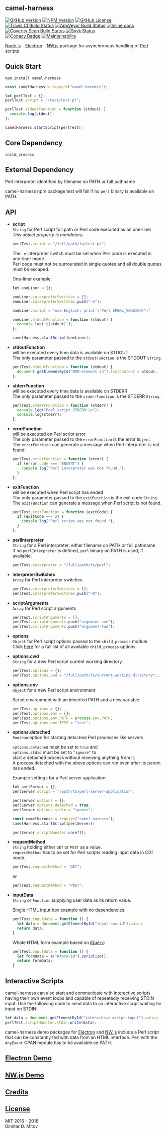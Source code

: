 camel-harness
--------------------------------------------------------------------------------
[![GitHub Version](https://img.shields.io/github/release/ddmitov/camel-harness.svg)](https://github.com/ddmitov/camel-harness/releases)
[![NPM Version](https://img.shields.io/npm/v/camel-harness.svg)](https://www.npmjs.com/package/camel-harness)
[![GitHub License](https://img.shields.io/badge/License-MIT-yellow.svg)](./LICENSE.md)  
[![Travis CI Build Status](https://travis-ci.org/ddmitov/camel-harness.svg?branch=master)](https://travis-ci.org/ddmitov/camel-harness)
[![AppVeyor Build Status](https://ci.appveyor.com/api/projects/status/github/ddmitov/camel-harness?branch=master&svg=true)](https://ci.appveyor.com/project/ddmitov/camel-harness)
[![Inline docs](http://inch-ci.org/github/ddmitov/camel-harness.svg?branch=master)](http://inch-ci.org/github/ddmitov/camel-harness)  
[![Coverity Scan Build Status](https://scan.coverity.com/projects/11336/badge.svg)](https://scan.coverity.com/projects/ddmitov-camel-harness)
[![Snyk Status](https://snyk.io/test/github/ddmitov/camel-harness/badge.svg)](https://snyk.io/test/github/ddmitov/camel-harness)  
[![Codacy Badge](https://api.codacy.com/project/badge/Grade/4b8a244d415b4bafbdf9e50148bf7372)](https://www.codacy.com/app/ddmitov/camel-harness?utm_source=github.com&amp;utm_medium=referral&amp;utm_content=ddmitov/camel-harness&amp;utm_campaign=Badge_Grade)
[![Maintainability](https://api.codeclimate.com/v1/badges/b9431bac8e7b41daab6f/maintainability)](https://codeclimate.com/github/ddmitov/camel-harness/maintainability)

[Node.js](http://nodejs.org/) - [Electron](http://electron.atom.io/) - [NW.js](http://nwjs.io/) package for asynchronous handling of [Perl](https://www.perl.org/) scripts

## Quick Start
``npm install camel-harness``  

```javascript
const camelHarness = require("camel-harness");

let perlTest = {};
perlTest.script = "/test/test.pl";

perlTest.stdoutFunction = function (stdout) {
  console.log(stdout);
};

camelHarness.startScript(perlTest);
```

## Core Dependency
``child_process``

## External Dependency
Perl interpreter identified by filename on PATH or full pathname  

camel-harness npm package test will fail if no ``perl`` binary is available on PATH.  

## API
* **script**  
  ``String`` for Perl script full path or Perl code executed as an one-liner  
  *This object property is mandatory.*  

  ```javascript
  perlTest.script = "/full/path/to/test.pl";
  ```

  The ``-e`` interpreter switch must be set when Perl code is executed in one-liner mode.  
  Perl code must not be surrounded in single quotes and all double quotes must be escaped.  

  One-liner example:  

  ```javascript
  let oneLiner = {};

  oneLiner.interpreterSwitches = [];
  oneLiner.interpreterSwitches.push("-e");

  oneLiner.script = "use English; print \"Perl $PERL_VERSION\";"

  oneLiner.stdoutFunction = function (stdout) {
    console.log(`${stdout}`);
  };

  camelHarness.startScript(oneLiner);
  ```

* **stdoutFunction**  
  will be executed every time data is available on STDOUT  
  The only parameter passed to the ``stdoutFunction`` is the STDOUT ``String``.  

  ```javascript
  perlTest.stdoutFunction = function (stdout) {
    document.getElementById("DOM-element-id").textContent = stdout;
  };
  ```

* **stderrFunction**  
  will be executed every time data is available on STDERR  
  The only parameter passed to the ``stderrFunction`` is the STDERR ``String``.  

  ```javascript
  perlTest.stderrFunction = function (stderr) {
    console.log("Perl script STDERR:\n");
    console.log(stderr);
  };
  ```

* **errorFunction**  
  will be executed on Perl script error  
  The only parameter passed to the ``errorFunction`` is the error ``Object``.  
  The ``errorFunction`` can generate a message when Perl interpreter is not found.  

  ```javascript
  perlTest.errorFunction = function (error) {
    if (error.code === "ENOENT") {
      console.log("Perl interpreter was not found.");
    }
  };
  ```

* **exitFunction**  
  will be executed when Perl script has ended  
  The only parameter passed to the ``exitFunction`` is the exit code ``String``.  
  The ``exitFunction`` can generate a message when Perl script is not found.  

  ```javascript
  perlTest.exitFunction = function (exitCode) {
    if (exitCode === 2) {
      console.log("Perl script was not found.");
    }
  };
  ```

* **perlInterpreter**  
  ``String`` for a Perl interpreter: either filename on PATH or full pathname  
  If no ``perlInterpreter`` is defined, ``perl`` binary on PATH is used, if available.  

  ```javascript
  perlTest.interpreter = "/full/path/to/perl";
  ```

* **interpreterSwitches**  
  ``Array`` for Perl interpreter switches  

  ```javascript
  perlTest.interpreterSwitches = [];
  perlTest.interpreterSwitches.push("-W");
  ```

* **scriptArguments**  
  ``Array`` for Perl script arguments  

  ```javascript
  perlTest.scriptArguments = [];
  perlTest.scriptArguments.push("argument-one");
  perlTest.scriptArguments.push("argument-two");
  ```

* **options**  
  ``Object`` for Perl script options passed to the ``child_process`` module.  
  Click [here](https://nodejs.org/api/child_process.html#child_process_child_process_spawn_command_args_options) for a full list of all available ``child_process`` options.

* **options.cwd**  
  ``String`` for a new Perl script current working directory  

  ```javascript
  perlTest.options = {};
  perlTest.options.cwd = "/full/path/to/current-working-directory";;
  ```

* **options.env**  
  ``Object`` for a new Perl script environment  

  Script environment with an inherited PATH and a new variable:  

  ```javascript
  perlTest.options = {};
  perlTest.options.env = {};
  perlTest.options.env.PATH = process.env.PATH;
  perlTest.options.env.TEST = "test";
  ```

* **options.detached**  
  ``Boolean`` option for starting detached Perl processes like servers  

  ``options.detached`` must be set to ``true`` and  
  ``options.stdio`` must be set to ``"ignore"`` to  
  start a detached process without receiving anything from it.  
  A process detached with the above options can run even after its parent has ended.  

  Example settings for a Perl server application:  

  ```javascript
  let perlServer = {};
  perlServer.script = "/path/to/perl-server-application";

  perlServer.options = {};
  perlServer.options.detached = true;
  perlServer.options.stdio = "ignore";

  const camelHarness = require("camel-harness");
  camelHarness.startScript(perlServer);

  perlServer.scriptHandler.unref();
  ```

* **requestMethod**  
  ``String`` holding either ``GET`` or ``POST`` as a value.  
  ``requestMethod`` has to be set for Perl scripts reading input data in CGI mode.  

  ```javascript
  perlTest.requestMethod = "GET";
  ```
  or  
  ```javascript
  perlTest.requestMethod = "POST";
  ```

* **inputData**  
  ``String`` or ``Function`` supplying user data as its return value.  

  Single HTML input box example with no dependencies:  

  ```javascript
  perlTest.inputData = function () {
    let data = document.getElementById("input-box-id").value;
    return data;
  }
  ```

  Whole HTML form example based on [jQuery](https://jquery.com/):  

  ```javascript
  perlTest.inputData = function () {
    let formData = $("#form-id").serialize();
    return formData;
  }
  ```

## Interactive Scripts
camel-harness can also start and communicate with interactive scripts having their own event loops and capable of repeatedly receiving STDIN input. Use the following code to send data to an interactive script waiting for input on STDIN:

```javascript
let data = document.getElementById("interactive-script-input").value;
perlTest.scriptHandler.stdin.write(data);
```

camel-harness demo packages for [Electron](https://www.npmjs.com/package/camel-harness-demo-electron) and [NW.js](https://www.npmjs.com/package/camel-harness-demo-nwjs) include a Perl script that can be constantly fed with data from an HTML interface. Perl with the ``AnyEvent`` CPAN module has to be available on PATH.  

## [Electron Demo](https://www.npmjs.com/package/camel-harness-demo-electron)

## [NW.js Demo](https://www.npmjs.com/package/camel-harness-demo-nwjs)

## [Credits](./CREDITS.md)

## [License](./LICENSE.md)
MIT 2016 - 2018  
Dimitar D. Mitov  

